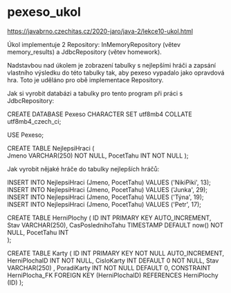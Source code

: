 # pexeso_ukol

https://javabrno.czechitas.cz/2020-jaro/java-2/lekce10-ukol.html

Úkol implementuje 2 Repository: InMemoryRepository (větev memory_results) a JdbcRepository (větev homework). 
 
Nadstavbou nad úkolem je zobrazení tabulky s nejlepšími hráči a zapsání vlastního výsledku do této tabulky tak, aby pexeso vypadalo jako opravdová hra. Toto je uděláno pro obě implementace Repository.

Jak si vyrobit databázi a tabulky pro tento program při práci s JdbcRepository:

CREATE DATABASE Pexeso
  CHARACTER SET utf8mb4
  COLLATE utf8mb4_czech_ci;

USE Pexeso;


CREATE TABLE NejlepsiHraci (     
    Jmeno VARCHAR(250) NOT NULL,
    PocetTahu INT NOT NULL  );


Jak vyrobit nějaké hráče do tabulky nejlepších hráčů:

INSERT INTO NejlepsiHraci (Jmeno, PocetTahu) VALUES ('NikiPiki', 13);
INSERT INTO NejlepsiHraci (Jmeno, PocetTahu) VALUES ('Junka', 29);
INSERT INTO NejlepsiHraci (Jmeno, PocetTahu) VALUES ('Týna', 19);
INSERT INTO NejlepsiHraci (Jmeno, PocetTahu) VALUES ('Petr', 17);

CREATE TABLE HerniPlochy (
    ID INT PRIMARY KEY AUTO_INCREMENT,
    Stav VARCHAR(250),
    CasPoslednihoTahu TIMESTAMP DEFAULT now() NOT NULL,
    PocetTahu INT	
);

CREATE TABLE Karty (
    ID INT PRIMARY KEY NOT NULL AUTO_INCREMENT,
    HerniPlochaID INT NOT NULL,
    CisloKarty INT DEFAULT 0 NOT NULL,
    Stav VARCHAR(250) ,
    PoradiKarty INT NOT NULL DEFAULT 0,
    CONSTRAINT HerniPlocha_FK FOREIGN KEY (HerniPlochaID) REFERENCES HerniPlochy (ID)
);
